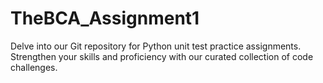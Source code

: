 # TheBCA_Assignment1
Delve into our Git repository for Python unit test practice assignments. Strengthen your skills and proficiency with our curated collection of code challenges.


